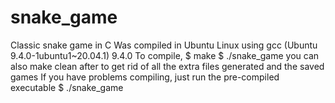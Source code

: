 # snake_game
Classic snake game in C
Was compiled in Ubuntu Linux using gcc (Ubuntu 9.4.0-1ubuntu1~20.04.1) 9.4.0
To compile, 
$ make
$ ./snake_game
you can also make clean after to get rid of all the extra files generated and the saved games
If you have problems compiling, just run the pre-compiled executable
$ ./snake_game 
